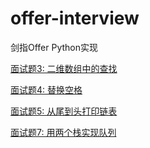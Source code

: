 # offer-interview
剑指Offer Python实现

[面试题3:  二维数组中的查找](https://github.com/Yannyezixin/offer-interview/blob/master/solution/3.py)

[面试题4: 替换空格](https://github.com/Yannyezixin/offer-interview/blob/master/solution/4.py)

[面试题5: 从尾到头打印链表](https://github.com/Yannyezixin/offer-interview/blob/master/solution/5.py)

[面试题7: 用两个栈实现队列](https://github.com/Yannyezixin/offer-interview/blob/master/solution/7.py)
